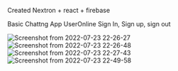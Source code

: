 Created Nextron + react + firebase

Basic Chattng App
UserOnline
Sign In, Sign up, sign out 

![Screenshot from 2022-07-23 22-26-27](https://user-images.githubusercontent.com/93773242/180608025-6b90231c-0167-43f3-add1-272d7f82262c.png)
![Screenshot from 2022-07-23 22-26-48](https://user-images.githubusercontent.com/93773242/180608027-46529f4f-38cf-4b15-83b8-373f129e9060.png)
![Screenshot from 2022-07-23 22-27-43](https://user-images.githubusercontent.com/93773242/180608029-08d83a78-d994-4576-a67d-56a2bde64941.png)
![Screenshot from 2022-07-23 22-49-58](https://user-images.githubusercontent.com/93773242/180608032-0c53123a-3ae0-41ee-9946-82fd4d03971c.png)

